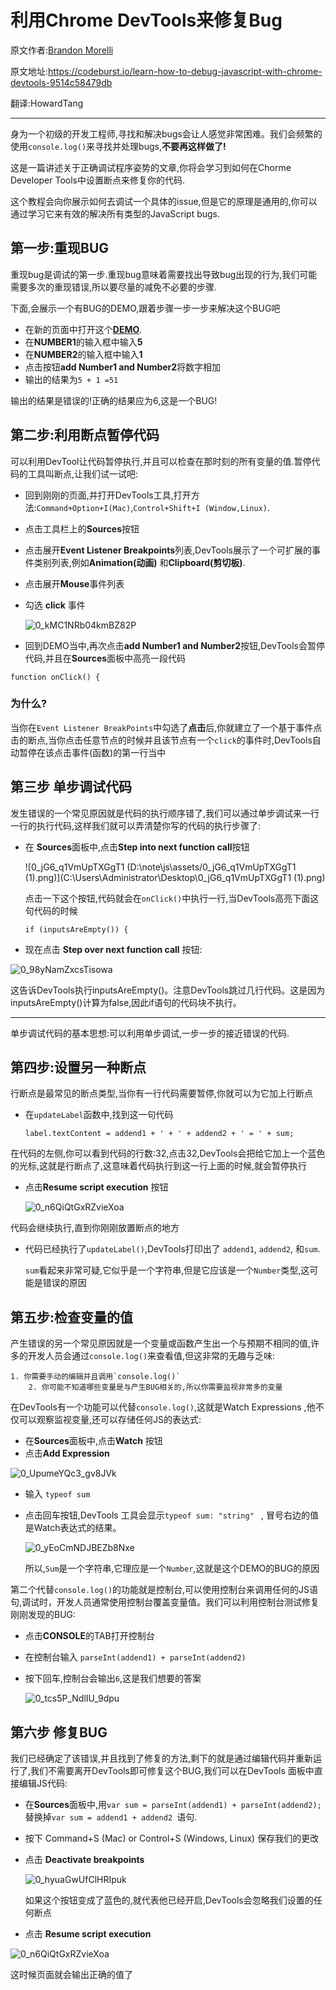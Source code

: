 # 利用Chrome DevTools来修复Bug

原文作者:[Brandon Morelli](https://codeburst.io/@bmorelli25?source=post_header_lockup)

原文地址:https://codeburst.io/learn-how-to-debug-javascript-with-chrome-devtools-9514c58479db

翻译:HowardTang

-------------------------------

身为一个初级的开发工程师,寻找和解决bugs会让人感觉非常困难。我们会频繁的使用`console.log()`来寻找并处理bugs,**不要再这样做了!**

这是一篇讲述关于正确调试程序姿势的文章,你将会学习到如何在Chorme Developer Tools中设置断点来修复你的代码.

这个教程会向你展示如何去调试一个具体的issue,但是它的原理是通用的,你可以通过学习它来有效的解决所有类型的JavaScript bugs.



## 第一步:重现BUG

重现bug是调试的第一步.重现bug意味着需要找出导致bug出现的行为,我们可能需要多次的重现错误,所以要尽量的减免不必要的步骤.

下面,会展示一个有BUG的DEMO,跟着步骤一步一步来解决这个BUG吧

- 在新的页面中打开这个[**DEMO**](https://googlechrome.github.io/devtools-samples/debug-js/get-started).
- 在**NUMBER1**的输入框中输入**5**
- 在**NUMBER2**的输入框中输入**1**
- 点击按钮**add Number1 and Number2**将数字相加
- 输出的结果为`5 + 1 =51`

输出的结果是错误的!正确的结果应为6,这是一个BUG!



## 第二步:利用断点暂停代码

可以利用DevTool让代码暂停执行,并且可以检查在那时刻的所有变量的值.暂停代码的工具叫断点,让我们试一试吧:

- 回到刚刚的页面,并打开DevTools工具,打开方法:`Command+Option+I(Mac)`,`Control+Shift+I (Window,Linux)`.

- 点击工具栏上的**Sources**按钮

- 点击展开**Event Listener Breakpoints**列表,DevTools展示了一个可扩展的事件类别列表,例如**Animation(动画)** 和**Clipboard(剪切板)**.

- 点击展开**Mouse**事件列表

- 勾选 **click** 事件

  ![0_kMC1NRb04kmBZ82P](./assets/0_kMC1NRb04kmBZ82P.png)

  

- 回到DEMO当中,再次点击**add Number1 and Number2**按钮,DevTools会暂停代码,并且在**Sources**面板中高亮一段代码

```
function onClick() {
```

 ### 为什么?

当你在`Event Listener BreakPoints`中勾选了**点击**后,你就建立了一个基于事件点击的断点,当你点击任意节点的时候并且该节点有一个`click`的事件时,DevTools自动暂停在该点击事件(函数)的第一行当中



## 第三步 单步调试代码

发生错误的一个常见原因就是代码的执行顺序错了,我们可以通过单步调试来一行一行的执行代码,这样我们就可以弄清楚你写的代码的执行步骤了:

- 在 **Sources**面板中,点击**Step into next function call**按钮

  ![0_jG6_q1VmUpTXGgT1 (D:\note\js\assets/0_jG6_q1VmUpTXGgT1 (1).png)](C:\Users\Administrator\Desktop\0_jG6_q1VmUpTXGgT1 (1).png)

  点击一下这个按钮,代码就会在`onClick()`中执行一行,当DevTools高亮下面这句代码的时候
  ```
  if (inputsAreEmpty()) {
  ```

- 现在点击 **Step over next function call** 按钮:

![0_98yNamZxcsTisowa](assets/0_98yNamZxcsTisowa.png)

​	这告诉DevTools执行inputsAreEmpty()。注意DevTools跳过几行代码。这是因为inputsAreEmpty()计算为false,因此if语句的代码块不执行。 

-----

单步调试代码的基本思想:可以利用单步调试,一步一步的接近错误的代码.  



## 第四步:设置另一种断点

行断点是最常见的断点类型,当你有一行代码需要暂停,你就可以为它加上行断点

- 在`updateLabel`函数中,找到这一句代码

  ```
  label.textContent = addend1 + ' + ' + addend2 + ' = ' + sum;
  ```

在代码的左侧,你可以看到代码的行数:32,点击32,DevTools会把给它加上一个蓝色的光标,这就是行断点了,这意味着代码执行到这一行上面的时候,就会暂停执行

- 点击**Resume script execution** 按钮

  ![0_n6QiQtGxRZvieXoa](assets/0_n6QiQtGxRZvieXoa.png)

代码会继续执行,直到你刚刚放置断点的地方

- 代码已经执行了`updateLabel()`,DevTools打印出了 `addend1`, `addend2`, 和`sum`.

  `sum`看起来非常可疑,它似乎是一个字符串,但是它应该是一个`Number`类型,这可能是错误的原因



## 第五步:检查变量的值

产生错误的另一个常见原因就是一个变量或函数产生出一个与预期不相同的值,许多的开发人员会通过`console.log()`来查看值,但这非常的无趣与乏味:

 	1. 你需要手动的编辑并且调用`console.log()`
		2. 你可能不知道哪些变量是与产生BUG相关的,所以你需要监视非常多的变量

在DevTools有一个功能可以代替`console.log()`,这就是Watch Expressions ,他不仅可以观察监视变量,还可以存储任何JS的表达式:

- 在**Sources**面板中,点击**Watch** 按钮
- 点击**Add Expression** 

![0_UpumeYQc3_gv8JVk](assets/0_UpumeYQc3_gv8JVk.png)

- 输入 `typeof sum`

- 点击回车按钮,DevTools 工具会显示`typeof sum: "string" ` , 冒号右边的值是Watch表达式的结果。 

  ![0_yEoCmNDJBEZb8Nxe](assets/0_yEoCmNDJBEZb8Nxe.png)

  所以,`Sum`是一个字符串,它理应是一个`Number`,这就是这个DEMO的BUG的原因



第二个代替`console.log()`的功能就是控制台,可以使用控制台来调用任何的JS语句,调试时，开发人员通常使用控制台覆盖变量值。我们可以利用控制台测试修复刚刚发现的BUG:

- 点击**CONSOLE**的TAB打开控制台

- 在控制台输入 `parseInt(addend1) + parseInt(addend2)`

- 按下回车,控制台会输出`6`,这是我们想要的答案

  ![0_tcs5P_NdlIU_9dpu](assets/0_tcs5P_NdlIU_9dpu.png)



## 第六步 修复BUG

我们已经确定了该错误,并且找到了修复的方法,剩下的就是通过编辑代码并重新运行了,我们不需要离开DevTools即可修复这个BUG,我们可以在DevTools 面板中直接编辑JS代码:

- 在**Sources**面板中,用`var sum = parseInt(addend1) + parseInt(addend2); `替换掉`var sum = addend1 + addend2 `语句. 

- 按下 Command+S (Mac) or Control+S (Windows, Linux)  保存我们的更改

- 点击 **Deactivate breakpoints** 

  ![0_hyuaGwUfClHRIpuk](assets/0_hyuaGwUfClHRIpuk.png)

  如果这个按钮变成了蓝色的,就代表他已经开启,DevTools会忽略我们设置的任何断点

- 点击 **Resume script execution**

![0_n6QiQtGxRZvieXoa](assets/0_n6QiQtGxRZvieXoa.png)

这时候页面就会输出正确的值了